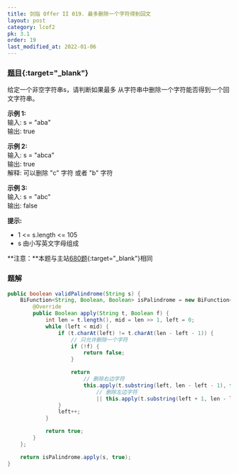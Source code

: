 ```yaml
---
title: 剑指 Offer II 019. 最多删除一个字符得到回文
layout: post
category: lcof2
pk: 3.1
order: 19
last_modified_at: 2022-01-06
---
```


### [题目](https://leetcode-cn.com/problems/RQku0D/){:target="_blank"}

给定一个非空字符串s，请判断如果最多 从字符串中删除一个字符能否得到一个回文字符串。

**示例 1:**  
输入: s = "aba"  
输出: true

**示例 2:**  
输入: s = "abca"  
输出: true  
解释: 可以删除 "c" 字符 或者 "b" 字符

**示例 3:**  
输入: s = "abc"  
输出: false

**提示:**
- 1 <= s.length <= 105
- s 由小写英文字母组成

**注意：**本题与主站[680题](https://leetcode-cn.com/problems/valid-palindrome-ii/){:target="_blank"}相同

### 题解

```java
public boolean validPalindrome(String s) {
    BiFunction<String, Boolean, Boolean> isPalindrome = new BiFunction<String, Boolean, Boolean>() {
        @Override
        public Boolean apply(String t, Boolean f) {
            int len = t.length(), mid = len >> 1, left = 0;
            while (left < mid) {
                if (t.charAt(left) != t.charAt(len - left - 1)) {
                    // 只允许删除一个字符
                    if (!f) {
                        return false;
                    }

                    return
                        // 删除右边字符
                        this.apply(t.substring(left, len - left - 1), false)
                            // 删除左边字符
                            || this.apply(t.substring(left + 1, len - left), false);
                }
                left++;
            }

            return true;
        }
    };

    return isPalindrome.apply(s, true);
}
```